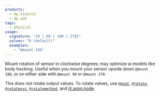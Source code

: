 ```yaml
---
products:
  - dp.kinect3
  - dp.oak
tags:
  - physical
usage:
  signature: "{0 | 90 | 180 | 270}"
  values: "0 (default)"
  examples:
    - "@mount 180"
---
```


Mount rotation of sensor in clockwise degrees; may optimize ai models like body tracking.
Useful when you mount your sensor upside down `@mount 180`, or on either side
with `@mount 90` or `@mount 270`.

This *does not* rotate output values. To rotate values, use [`@quat`](quat.md),
[`@rotate`](rotate.md), [`@rotatexyz`](rotatexyz.md), [`@rotatemethod`](rotatemethod.md),
and [jit.anim.node](https://docs.cycling74.com/max7/refpages/jit.anim.node).
